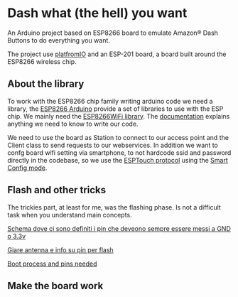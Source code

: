 # Dash what (the hell) you want

An Arduino project based on ESP8266 board to emulate Amazon® Dash Buttons to do everything you want.

The project use [platfromIO](http://platformio.org/) and an ESP-201 board, a board built around the ESP8266 wireless chip.

## About the library

To work with the ESP8266 chip family writing arduino code we need a library, the [ESP8266 Arduino](http://arduino-esp8266.readthedocs.io/en/latest/index.html) provide a set of libraries to use with the ESP chip. We mainly need the [ESP8266WiFi library](http://arduino-esp8266.readthedocs.io/en/latest/esp8266wifi/readme.html). The [documentation](http://arduino-esp8266.readthedocs.io/en/latest/esp8266wifi/readme.html) explains anything we need to know to write our code.

We need to use the board as Station to connect to our access point and the Client class to send requests to our webservices. In addition we want to confg board wifi setting via smartphone, to not hardcode ssid and password directly in the codebase, so we use the [ESPTouch protocol](http://espressif.com/en/products/software/esp-touch/overview) using the [Smart Config mode](http://arduino-esp8266.readthedocs.io/en/latest/esp8266wifi/station-class.html#smart-config).


## Flash and other tricks

The trickies part, at least for me, was the flashing phase. Is not a difficult task when you understand main concepts. 

[Schema dove ci sono definiti i pin che deveono sempre essere messi a GND o 3.3v](https://www.letscontrolit.com/forum/viewtopic.php?t=289)

[Giare antenna e info su pin per flash](http://www.14core.com/wiring-and-flashing-the-esp8266-esp201-wifi-transceiver-with-arduino/)

[Boot process and pins needed](https://github.com/esp8266/esp8266-wiki/wiki/Boot-Process)

## Make the board work
